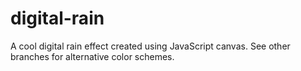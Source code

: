 # digital-rain
A cool digital rain effect created using JavaScript canvas. See other branches for alternative color schemes.
